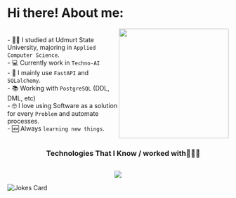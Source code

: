 <!--
**Plat01/Plat01** is a ✨ _special_ ✨ repository because its `README.md` (this file) appears on your GitHub profile.

Here are some ideas to get you started:

- 🔭 I’m currently working on ...
- 🌱 I’m currently learning ...
- 👯 I’m looking to collaborate on ...
- 🤔 I’m looking for help with ...
- 💬 Ask me about ...
- 📫 How to reach me: ...
- 😄 Pronouns: ...
- ⚡ Fun fact: ...
-->
<h1>Hi there! About me:</h1>
<picture> <img align="right" src="https://github.com/7oSkaaa/7oSkaaa/blob/main/Images/Right_Side.gif?raw=true" width = 250px></picture>

<br>- 🧑‍🎓 I studied at Udmurt State University, majoring in `Applied Computer Science`.
<br>- 💻 Currently work in `Techno-AI`
<br>- 🥲 I mainly use `FastAPI` and `SQLalchemy`.
<br>- 📚 Working with `PostgreSQL` (DDL, DML, etc)
<br>- 🤓 I love using Software as a solution for every `Problem` and automate processes.
<br>- 🆕 Always `learning new things`.
<be>
<!--

<details><summary>🔥 My projects: </summary>

Pet projects: [ could be closed / privatized ]

- [Akira matchbot](https://github.com/gryteck/telegram_matchbot) - telegram bot for dating (asyncio, SQLalchemy,
  Redis, Docker) [[in prod]](t.me/akira_matchbot?start=ref)
- [Clothes store](https://github.com/gryteck/django-store) - clothes store web-site (Django, SQLite3, HTML, CSS)
- [Quiz App  wz API](https://github.com/gryteck/quiz) - quiz app with POST requests (FastAPI)<br>

Study projects:

- [persons](https://github.com/gryteck/study/tree/persons) - simple web app with RESTful API (flask, pgsql, docker)
- [flight_booking_system](https://github.com/gryteck/study/tree/flight_booking_system) - web app wz 4 microservices (
  flask, pgsql, docker compose)
- [dialogue_system](https://github.com/gryteck/study/tree/dialogue_system) - recommender system (pandas)


</details>

<details><summary>💼 My certificates: </summary><br>

- **[Backend development on Django](https://stepik.org/certificate/e2d00b729fb12cc398128770be2362ee4ab0d81f.png?language=en&resolution=high)**
- **[Python Developer](https://stepik.org/certificate/d727de8c8c3d0feefadf2ffd66b90432b869b77c.png?language=en&resolution=high)**
- **[Python Programming](https://stepik.org/certificate/23817a128d09d07967e3140615668ff766b89d89.png?language=en&resolution=high)**

</details>
-->

<!--h1 without bottom border-->
<div id="user-content-toc">
  <ul align="center">
    <summary><h3 style="display: inline-block">Technologies That I Know / worked with👨🏻‍💻</h3></summary>
  </ul>
</div>

<!--tech stack icons-->
<p align="center">
  <a href="https://skillicons.dev">
    <img src="https://skillicons.dev/icons?i=git,gitlab,python,postman,fastapi,html,docker,vscode,postgresql,redis,go,c,linux,&perline=14" />
  </a>
</p>


![Jokes Card](https://readme-jokes.vercel.app/api)
